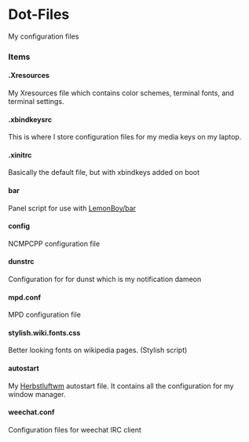 # Dot-Files
My configuration files


### Items

#### .Xresources
My Xresources file which contains color schemes, terminal fonts, and terminal settings.

#### .xbindkeysrc
This is where I store configuration files for my media keys on my laptop.

#### .xinitrc
Basically the default file, but with xbindkeys added on boot

#### bar
Panel script for use with [LemonBoy/bar](https://github.com/LemonBoy/bar)

#### config
NCMPCPP configuration file

#### dunstrc
Configuration for for dunst which is my notification dameon

#### mpd.conf
MPD configuration file

#### stylish.wiki.fonts.css
Better looking fonts on wikipedia pages. (Stylish script)

#### autostart
My [Herbstluftwm](http://www.herbstluftwm.org) autostart file. It contains all the configuration for my window manager.

#### weechat.conf
Configuration files for weechat IRC client
